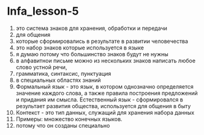 # Infa_lesson-5
1. это система знаков для хранения, обработки и передачи
2. для общения
3. которые сформировались в результате в развитии человечества
4. это набор знаков которые используется в языке
5. я думаю потому что большинство знаков будут не нужны
6. в алфавитнои письме можно из нескольких знаков написать любое слово устной речи,
7. грамматика, синтаксис, пунктуация
8. в специальных областях знаний
9. Формальный язык - это язык, в котором однозначно определяется значение каждого слова, а также правила построения предложений и придания им смысла. Естественный язык - сформировался в результает развития общества, используется для общения в быту
10. Контекст - это тип данных, служащий для хранения набора данных
11. Примеры: множество конечных языков.
12. потому что он созданы специально
